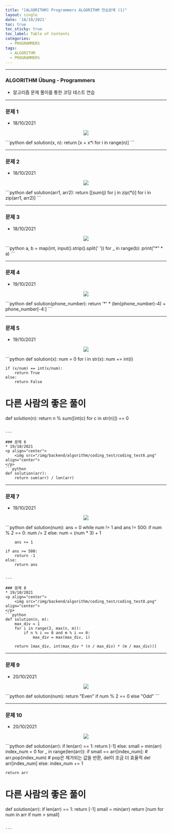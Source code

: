 ```yaml
---
title: "[ALGORITHM] Programmers ALGORITHM 연습문제 (1)"
layout: single
date: '18/10/2021'
toc: true
toc_sticky: true
toc_label: Table of Contents
categories:
  - PROGRAMMERS
tags:
  - ALGORITHM
  - PROGRAMMERS
---
```


---
### ALGORITHM Übung - Programmers
* 알고리즘 문제 풀이를 통한 코딩 테스트 연습

---

### 문제 1
* 18/10/2021
<p align="center">
    <img src="/img/backend/algorithm/coding_test/coding_test1.png" align="center">
</p>
```python
def solution(x, n):
    return [x + x*i for i in range(n)]
```

---

### 문제 2
* 18/10/2021
<p align="center">
    <img src="/img/backend/algorithm/coding_test/coding_test2.png" align="center">
</p>
```python
def solution(arr1, arr2):
    return [[sum(j) for j in zip(*i)] for i in zip(arr1, arr2)]
```

---

### 문제 3
* 18/10/2021
<p align="center">
    <img src="/img/backend/algorithm/coding_test/coding_test3.png" align="center">
</p>
```python
a, b = map(int, input().strip().split(' '))
for _ in range(b):
    print("*" * a)
```

---

### 문제 4
* 19/10/2021
<p align="center">
    <img src="/img/backend/algorithm/coding_test/coding_test4.png" align="center">
</p>
```python
def solution(phone_number):
    return '*' * (len(phone_number)-4) + phone_number[-4:]
```

---

### 문제 5
* 19/10/2021
<p align="center">
    <img src="/img/backend/algorithm/coding_test/coding_test5.png" align="center">
</p>
```python
def solution(x):
    num = 0
    for i in str(x):
        num += int(i)

    if (x/num) == int(x/num):
        return True
    else:
        return False

# 다른 사람의 좋은 풀이
def solution(n):
    return n % sum([int(c) for c in str(n)]) == 0
```

---

### 문제 6
* 19/10/2021
<p align="center">
    <img src="/img/backend/algorithm/coding_test/coding_test6.png" align="center">
</p>
```python
def solution(arr):
    return sum(arr) / len(arr)
```

---


### 문제 7
* 19/10/2021
<p align="center">
    <img src="/img/backend/algorithm/coding_test/coding_test7.png" align="center">
</p>
```python
def solution(num):
    ans = 0
    while num != 1 and ans != 500:
        if num % 2 == 0:
            num /= 2
        else:
            num = (num * 3) + 1

        ans += 1

    if ans >= 500:
        return -1
    else:
        return ans
```

---

### 문제 8
* 19/10/2021
<p align="center">
    <img src="/img/backend/algorithm/coding_test/coding_test8.png" align="center">
</p>
```python
def solution(n, m):
    max_div = 1
    for i in range(2, max(n, m)):
        if n % i == 0 and m % i == 0:
            max_div = max(max_div, i)

    return [max_div, int(max_div * (n / max_div) * (m / max_div))]
```

---

### 문제 9
* 20/10/2021
<p align="center">
    <img src="/img/backend/algorithm/coding_test/coding_test9.png" align="center">
</p>
```python
def solution(num):
    return "Even" if num % 2 == 0 else "Odd"
```

---

### 문제 10
* 20/10/2021
<p align="center">
    <img src="/img/backend/algorithm/coding_test/coding_test10.png" align="center">
</p>
```python
def solution(arr):
    if len(arr) == 1:
        return [-1]
    else:
        small = min(arr)
        index_num = 0
        for _ in range(len(arr)):
            if small == arr[index_num]:
                # arr.pop(index_num) # pop은 제거되는 값을 반환, del이 조금 더 효율적
                del arr[index_num]
            else:
                index_num += 1

    return arr

# 다른 사람의 좋은 풀이
def solution(arr):
    if len(arr) == 1:
        return [-1]
    small = min(arr)
    return [num for num in arr if num > small]
```

---
